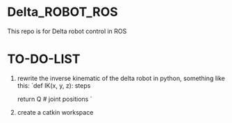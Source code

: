# Delta_ROBOT_ROS
This repo is for Delta robot control in ROS

# TO-DO-LIST
1. rewrite the inverse kinematic of the delta robot in python, something like this:
`def IK(x, y, z):
    steps
    
    return Q \# joint positions
 `
 
 2. create a catkin workspace
 
